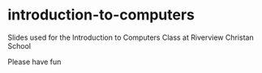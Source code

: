 # introduction-to-computers

Slides used for the Introduction to Computers Class at Riverview Christan School

Please have fun
